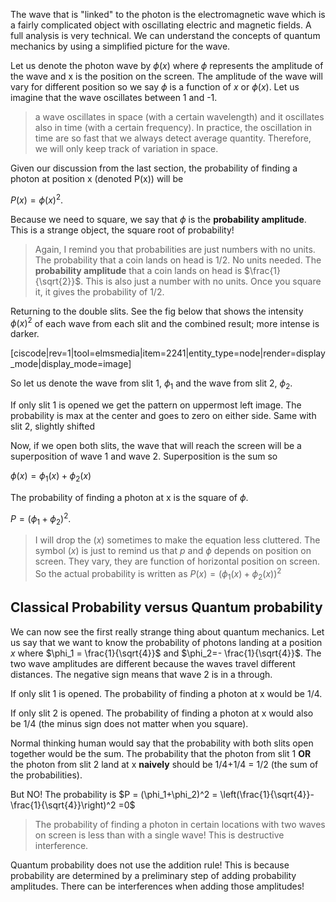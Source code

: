 The wave that is "linked" to the photon is the electromagnetic wave which is a fairly complicated object with oscillating electric and magnetic fields. A full analysis is very technical. We can understand the concepts of quantum mechanics by using a simplified picture for the wave. 

Let us denote the photon wave by $\phi(x)$ where $\phi$ represents the amplitude of the wave and x is the position on the screen. The amplitude of the wave will vary for different position so we say $\phi$ is a function of $x$ or $\phi(x)$. Let us imagine that the wave oscillates between 1 and -1. 

> a wave oscillates in space (with a certain wavelength) and it oscillates also in time (with a certain frequency). In practice, the oscillation in time are so fast that we always detect average quantity. Therefore, we will only keep track of variation in space. 

Given our discussion from the last section, the probability of finding a photon at position x (denoted P(x)) will be 

$P(x) = \phi(x)^2$. 

Because we need to square, we say that $\phi$ is the **probability amplitude**. This is a strange object, the square root of probability!

> Again, I remind you that probabilities are just numbers with no units. The probability that a coin lands on head is 1/2. No units needed. The **probability amplitude** that a coin lands on head is $\frac{1}{\sqrt{2}}$. This is also just a number with no units. Once you square it, it gives the probability of 1/2.

Returning to the double slits. See the fig below that shows the intensity $\phi(x)^2$ of each wave from each slit and the combined result; more intense is darker. 

[ciscode|rev=1|tool=elmsmedia|item=2241|entity_type=node|render=display_mode|display_mode=image]

So let us denote the wave from slit 1, $\phi_1$ and the wave from slit 2, $\phi_2$. 

If only slit 1 is opened we get the pattern on uppermost left image. The probability is max at the center and goes to zero on either side. Same with slit 2, slightly shifted 

Now, if we open both slits, the wave that will reach the screen will be a superposition of wave 1 and wave 2. Superposition is the sum so 

$\phi(x) =\phi_1(x)+\phi_2(x)$

The probability of finding a photon at x is the square of $\phi$. 

$P = (\phi_1+\phi_2)^2$.

> I will drop the $(x)$ sometimes to make the equation less cluttered. The symbol $(x)$ is just to remind us that $p$ and $\phi$ depends on position on screen. They vary, they are function of horizontal position on screen. So the actual probability is written as $P(x) = (\phi_1(x)+\phi_2(x))^2$

## Classical Probability versus Quantum probability

We can now see the first really strange thing about quantum mechanics. Let us say that we want to know the probability of photons landing at a position $x$ where $\phi_1 = \frac{1}{\sqrt{4}}$ and $\phi_2=-
\frac{1}{\sqrt{4}}$. The two wave amplitudes are different because the waves travel different distances. The negative sign means that wave 2 is in a through. 

If only slit 1 is opened. The probability of finding a photon at x would be 1/4. 

If only slit 2 is opened. The probability of finding a photon at x would also be 1/4 (the minus sign does not matter when you square). 

Normal thinking human would say that the probability with both slits open together would be the sum. The probability that the photon from slit 1 **OR** the photon from slit 2 land at x **naively** should be 1/4+1/4 = 1/2 (the sum of the probabilities). 

But NO! The probability is $P = (\phi_1+\phi_2)^2 = \left(\frac{1}{\sqrt{4}}-\frac{1}{\sqrt{4}}\right)^2 =0$

> The probability of finding a photon in certain locations with two waves on screen is less than with a single wave! This is destructive interference.

Quantum probability does not use the addition rule! This is because probability are determined by a preliminary step of adding probability amplitudes. There can be interferences when adding those amplitudes!


